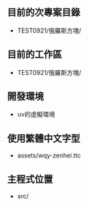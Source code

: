 ## 目前的次專案目錄
- TEST0921/俄羅斯方塊/

## 目前的工作區
- TEST0921/俄羅斯方塊/

## 開發環境
- uv的虛擬環境

## 使用繁體中文字型
- assets/wqy-zenhei.ttc

## 主程式位置
- src/